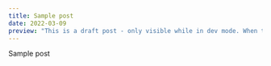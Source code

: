 ```yaml
---
title: Sample post
date: 2022-03-09
preview: "This is a draft post - only visible while in dev mode. When this site is built, the draft won't be included. To publish this file, you'll have to move it out of the drafts directory."
---	
```


Sample post